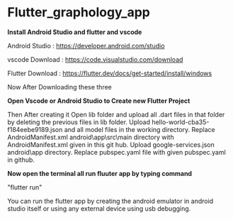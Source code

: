 # Flutter_graphology_app

**Install Android Studio and flutter and vscode**

Android Studio : https://developer.android.com/studio

vscode Download : https://code.visualstudio.com/download

Flutter Download : https://flutter.dev/docs/get-started/install/windows

Now After Downloading these three

**Open Vscode or Android Studio to Create new Flutter Project**

Then After creating it 
Open lib folder and upload all .dart files in that folder by deleting the previous files in lib folder.
Upload hello-world-cba35-f184eebe9189.json and all model files in the working directory.
Replace AndroidManifest.xml android\app\src\main directory with AndroidManifest.xml given in this git hub.
Upload google-services.json android\app directory.
Replace  pubspec.yaml file with given pubspec.yaml in github.

**Now open the terminal all run fluuter app by typing command**

 "flutter run"
 
 You can run the flutter app by creating the android emulator in android studio itself or using any external device using usb debugging.
 
